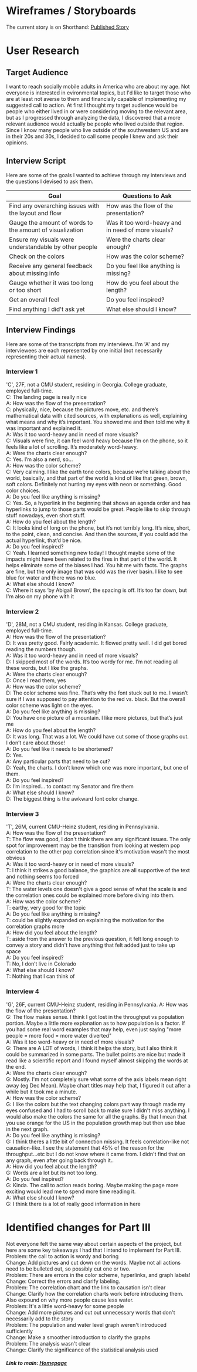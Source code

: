 # Wireframes / Storyboards
The current story is on Shorthand: [Published Story](https://carnegiemellon.shorthandstories.com/colorado-river-levels-and-population-growth-draft1/index.html) 

# User Research
## Target Audience
I want to reach socially mobile adults in America who are about my age. Not everyone is interested in evironmental topics, but I'd like to target those who are at least not averse to them and financially capable of implementing my suggested call to action. At first I thought my target audience would be people who either lived in or were considering moving to the relevant area, but as I progressed through analyzing the data, I discovered that a more relevant audience would actually be people who lived outside that region. Since I know many people who live outside of the southwestern US and are in their 20s and 30s, I decided to call some people I knew and ask their opinions.

## Interview Script
Here are some of the goals I wanted to achieve through my interviews and the questions I devised to ask them.


|                         Goal                             |                    Questions to Ask                |
|----------------------------------------------------------|----------------------------------------------------|
| Find any overarching issues with the layout and flow     | How was the flow of the presentation?              |
| Gauge the amount of words to the amount of visualization | Was it too word-heavy and in need of more visuals? |
| Ensure my visuals were understandable by other people    | Were the charts clear enough?                      |
| Check on the colors                                      | How was the color scheme?                          |
| Receive any general feedback about missing info          | Do you feel like anything is missing?              |
| Gauge whether it was too long or too short               | How do you feel about the length?                  |
| Get an overall feel                                      | Do you feel inspired?                              |
| Find anything I did't ask yet                            | What else should I know?                           |

## Interview Findings
Here are some of the transcripts from my interviews. I'm 'A' and my interviewees are each represented by one initial (not necessarily representing their actual names).
### Interview 1
'C', 27F, not a CMU student, residing in Georgia. College graduate, employed full-time.   
C: The landing page is really nice   
A: How was the flow of the presentation?   
C: physically, nice, because the pictures move, etc. and there’s mathematical data with cited sources, with explanations as well, explaining what means and why it’s important. You showed me and then told me why it was important and explained it.   
A: Was it too word-heavy and in need of more visuals?   
C: Visuals were fine, it can feel word heavy because I’m on the phone, so it feels like a lot of scrolling. It’s moderately word-heavy.   
A: Were the charts clear enough?   
C: Yes. I’m also a nerd, so…   
A: How was the color scheme?   
C: Very calming. I like the earth tone colors, because we’re talking about the world, basically, and that part of the world is kind of like that green, brown, soft colors. Definitely not hurting my eyes with neon or something. Good color choices.   
A: Do you feel like anything is missing?   
C: Yes. So, a hyperlink in the beginning that shows an agenda order and has hyperlinks to jump to those parts would be great. People like to skip through stuff nowadays, even short stuff.   
A: How do you feel about the length?   
C: It looks kind of long on the phone, but it’s not terribly long. It’s nice, short, to the point, clean, and concise. And then the sources, if you could add the actual hyperlink, that’d be nice.   
A: Do you feel inspired?   
C: Yeah. I learned something new today! I thought maybe some of the impacts might have been related to the fires in that part of the world. It helps eliminate some of the biases I had. You hit me with facts. The graphs are fine, but the only image that was odd was the river basin. I like to see blue for water and there was no blue.   
A: What else should I know?   
C: Where it says ‘by Abigail Brown’, the spacing is off. It’s too far down, but I'm also on my phone with it   
### Interview 2
'D', 28M, not a CMU student, residing in Kansas. College graduate, employed full-time.   
A: How was the flow of the presentation?   
D: It was pretty good. Fairly academic. It flowed pretty well. I did get bored reading the numbers though.   
A: Was it too word-heavy and in need of more visuals?   
D: I skipped most of the words. It’s too wordy for me. I’m not reading all these words, but I like the graphs.   
A: Were the charts clear enough?   
D: Once I read them, yes   
A: How was the color scheme?   
D: The color scheme was fine. That’s why the font stuck out to me. I wasn’t sure if I was supposed to pay attention to the red vs. black. But the overall color scheme was light on the eyes.   
A: Do you feel like anything is missing?   
D: You have one picture of a mountain. I like more pictures, but that’s just me   
A: How do you feel about the length?   
D: It was long. That was a lot. We could have cut some of those graphs out. I don’t care about those!   
A: Do you feel like it needs to be shortened?   
D: Yes.   
A: Any particular parts that need to be cut?   
D: Yeah, the charts. I don’t know which one was more important, but one of them.   
A: Do you feel inspired?   
D: I’m inspired… to contact my Senator and fire them   
A: What else should I know?   
D: The biggest thing is the awkward font color change.   
### Interview 3
'T', 26M, current CMU-Heinz student, residing in Pennsylvania.   
A: How was the flow of the presentation?   
T: The flow was good, I don't think there are any significant issues. The only spot for improvement may be the transition from looking at western pop correlation to the other pop correlation since it's motivation wasn't the most obvious   
A: Was it too word-heavy or in need of more visuals?   
T: I think it strikes a good balance, the graphics are all supportive of the text and nothing seems too forced   
A: Were the charts clear enough?   
T: The water levels one doesn't give a good sense of what the scale is and the correlation ones could be explained more before diving into them.   
A: How was the color scheme?   
T: earthy, very good for the topic   
A: Do you feel like anything is missing?   
T: could be slightly expanded on explaining the motivation for the correlation graphs more   
A: How did you feel about the length?   
T: aside from the answer to the previous question, it felt long enough to convey a story and didn't have anything that felt added just to take up space   
A: Do you feel inspired?   
T: No, I don’t live in Colorado   
A: What else should I know?   
T: Nothing that I can think of   
### Interview 4
'G', 26F, current CMU-Heinz student, residing in Pennsylvania.
A: How was the flow of the presentation?   
G: The flow makes sense. I think I got lost in the throughput vs population portion. Maybe a little more explanation as to how population is a factor. If you had some real word examples that may help, even just saying "more people = more food = more water diverted"      
A: Was it too word-heavy or in need of more visuals?   
G: There are A LOT of words, I think it helps the story, but I also think it could be summarized in some parts. The bullet points are nice but made it read like a scientific report and I found myself almost skipping the words at the end.    
A: Were the charts clear enough?   
G: Mostly. I'm not completely sure what some of the axis labels mean right away (eg Dec Mean). Maybe chart titles may help that, I figured it out after a while but it took me a minute.   
A: How was the color scheme?   
G: I like the colors but the text changing colors part way through made my eyes confused and I had to scroll back to make sure I didn't miss anything. I would also make the colors the same for all the graphs. By that I mean that you use orange for the US in the population growth map but then use blue in the next graph.   
A: Do you feel like anything is missing?   
G: I think theres a little bit of connection missing. It feels correlation-like not causation-like. I see the statement that 45% of the reason for the throughput...etc but I do not know where it came from. I didn't find that on any graph, even after going back through it..   
A: How did you feel about the length?   
G: Words are a lot but its not too long.    
A: Do you feel inspired?   
G: Kinda. The call to action reads boring. Maybe making the page more exciting would lead me to spend more time reading it.      
A: What else should I know?   
G: I think there is a lot of really good information in here    

# Identified changes for Part III
Not everyone felt the same way about certain aspects of the project, but here are some key takeaways I had that I intend to implement for Part III.   
Problem: the call to action is wordy and boring   
Change: Add pictures and cut down on the words. Maybe not all actions need to be bulleted out, so possibly cut one or two.   
Problem: There are errors in the color scheme, hyperlinks, and graph labels!   
Change: Correct the errors and clarify labeling.  
Problem: The correlation chart and the link to causation isn't clear   
Change: Clarify how the correlation charts work before introducing them. Also expound on why more people cause less water.   
Problem: It's a little word-heavy for some people   
Change: Add more pictures and cut out unnecessary words that don't necessarily add to the story   
Problem: The population and water level graph weren't introduced sufficiently   
Change: Make a smoother introduction to clarify the graphs   
Problem: The analysis wasn't clear   
Change: Clarify the significance of the statistical analysis used


##### Link to main: [Homepage](https://abiabrown.github.io/TSWD/)
